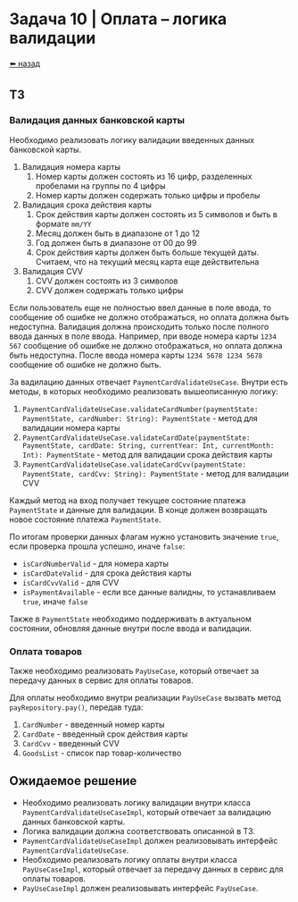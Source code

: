 #  Задача 10 | Оплата – логика валидации

[⬅️ назад](../README.md)

## ТЗ

### Валидация данных банковской карты

Необходимо реализовать логику валидации введенных данных банковской карты.

1. Валидация номера карты
   1. Номер карты должен состоять из 16 цифр, разделенных пробелами на группы по 4 цифры
   2. Номер карты должен содержать только цифры и пробелы
2. Валидация срока действия карты
   1. Срок действия карты должен состоять из 5 символов и быть в формате `mm/YY`
   2. Месяц должен быть в диапазоне от 1 до 12
   3. Год должен быть в диапазоне от 00 до 99
   4. Срок действия карты должен быть больше текущей даты. Считаем, что на текущий месяц карта еще действительна
3. Валидация CVV
   1. CVV должен состоять из 3 символов
   2. CVV должен содержать только цифры

Если пользователь еще не полностью ввел данные в поле ввода, то сообщение об ошибке не должно отображаться, но оплата должна быть недоступна. Валидация должна происходить только после полного ввода данных в поле ввода. Например, при вводе номера карты `1234 567` сообщение об ошибке не должно отображаться, но оплата должна быть недоступна. После ввода номера карты `1234 5678 1234 5678` сообщение об ошибке не должно быть. 

За вадилацию данных отвечает `PaymentCardValidateUseCase`. Внутри есть методы, в которых необходимо реализовать вышеописанную логику:
1. `PaymentCardValidateUseCase.validateCardNumber(paymentState: PaymentState, cardNumber: String): PaymentState` - метод для валидации номера карты
2. `PaymentCardValidateUseCase.validateCardDate(paymentState: PaymentState, cardDate: String, currentYear: Int, currentMonth: Int): PaymentState` - метод для валидации срока действия карты
3. `PaymentCardValidateUseCase.validateCardCvv(paymentState: PaymentState, cardCvv: String): PaymentState` - метод для валидации CVV

Каждый метод на вход получает текущее состояние платежа `PaymentState` и данные для валидации. В конце должен возвращать новое состояние платежа `PaymentState`.

По итогам проверки данных флагам нужно установить значение `true`, если проверка прошла успешно, иначе `false`:
* `isCardNumberValid` - для номера карты
* `isCardDateValid` - для срока действия карты
* `isCardCvvValid` - для CVV
* `isPaymentAvailable` - если все данные валидны, то устанавливаем `true`, иначе `false`

Также в `PaymentState` необходимо поддерживать в актуальном состоянии, обновляя данные внутри после ввода и валидации.

### Оплата товаров

Также необходимо реализовать `PayUseCase`, который отвечает за передачу данных в сервис для оплаты товаров.

Для оплаты необходимо внутри реализации `PayUseCase` вызвать метод `payRepository.pay()`, передав туда:
1. `CardNumber` - введенный номер карты
2. `CardDate` - введенный срок действия карты
3. `CardCvv` - введенный CVV
4. `GoodsList` - список пар товар-количество

## Ожидаемое решение

* Необходимо реализовать логику валидации внутри класса `PaymentCardValidateUseCaseImpl`, который отвечает за валидацию данных банковской карты.
* Логика валидации должна соответствовать описанной в ТЗ.
* `PaymentCardValidateUseCaseImpl` должен реализовывать интерфейс `PaymentCardValidateUseCase`.
* Необходимо реализовать логику оплаты внутри класса `PayUseCaseImpl`, который отвечает за передачу данных в сервис для оплаты товаров.
* `PayUseCaseImpl` должен реализовывать интерфейс `PayUseCase`.
